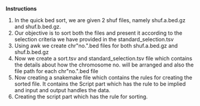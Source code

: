 **Instructions**
1. In the quick bed sort, we are given 2 shuf files, namely shuf.a.bed.gz and shuf.b.bed.gz.
2. Our objective is to sort both the files and present it according to the selection criteria we have provided in the standard_selection.tsv
3. Using awk we create chr"no.".bed files for both shuf.a.bed.gz and shuf.b.bed.gz
4. Now we create a sort.tsv and standard_selection.tsv file which contains the details about how the chromosome no. will be arranged and also the file path for each chr"no.".bed file
5. Now creating a snakemake file which contains the rules for creating the sorted file. It contains the Script part which has the rule to be implied and input and output handles the data.
6. Creating the script part which has the rule for sorting.

     
